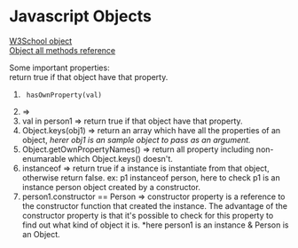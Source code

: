 # Javascript Objects  
[W3School object](https://www.w3schools.com/js/js_object_definition.asp)  
[Object all methods reference](https://www.w3schools.com/js/js_object_es5.asp)  

Some important properties:    
return true if that object have that property.
1.      hasOwnProperty(val)  
2. => 
3. val in person1   => return true if that object have that property.
4. Object.keys(obj1)  => return an array which have all the properties of an object, *herer obj1 is an sample object to pass as an argument.*  
5. Object.getOwnPropertyNames()  => return all property including non-enumarable which Object.keys() doesn't.  
6. instanceof   => return true if a instance is instantiate from that object, otherwise return false. ex: p1 instanceof person, here to check p1 is an instance person object created by a constructor.
7. person1.constructor == Person  => constructor property is a reference to the constructor function that created the instance. The advantage of the constructor property is that it's possible to check for this property to find out what kind of object it is. *here person1 is an instance & Person is an Object.
